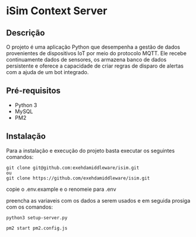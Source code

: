 # iSim Context Server

## Descrição

O projeto é uma aplicação Python que desempenha a gestão de dados provenientes de dispositivos IoT por meio do protocolo MQTT. Ele recebe continuamente dados de sensores, os armazena banco de dados persistente e oferece a capacidade de criar regras de disparo de alertas com a ajuda de um bot integrado.

## Pré-requisitos

- Python 3
- MySQL
- PM2

## Instalação

Para a instalação e execução do projeto basta executar os seguintes comandos:

```
git clone git@github.com:exehdamiddleware/isim.git
ou
git clone https://github.com/exehdamiddleware/isim.git
```

copie o .env.example e o renomeie para .env

preencha as variaveis com os dados a serem usados e em seguida prosiga com os comandos:

```
python3 setup-server.py

pm2 start pm2.config.js
```
